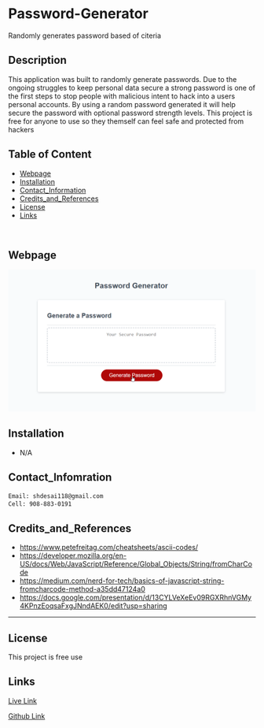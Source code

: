 # Password-Generator
Randomly generates password based of citeria

## Description
This application was built to randomly generate passwords. Due to the ongoing struggles to keep personal data secure a strong password is one of the first steps to stop people with malicious intent to hack into a users personal accounts. By using a random password generated it will help secure the password with optional password strength levels. This project is free for anyone to use so they themself can feel safe and protected from hackers



## Table of Content
- [Webpage](#webpage)
- [Installation](#installation)
- [Contact_Information](#contact_infomration)
- [Credits_and_References](#credits_and_references)
- [License](#license)
- [Links](#links)

<br/>

## Webpage
![](/assets/images/gifOfPM.gif)



## Installation

* N/A
 



## Contact_Infomration

```
Email: shdesai118@gmail.com
Cell: 908-883-0191
```

## Credits_and_References
* https://www.petefreitag.com/cheatsheets/ascii-codes/
* https://developer.mozilla.org/en-US/docs/Web/JavaScript/Reference/Global_Objects/String/fromCharCode
* https://medium.com/nerd-for-tech/basics-of-javascript-string-fromcharcode-method-a35dd47124a0
* https://docs.google.com/presentation/d/13CYLVeXeEv09RGXRhnVGMy4KPnzEoqsaFxgJNndAEK0/edit?usp=sharing

--- 

## License

This project is free use

## Links

[Live Link](https://shd327.github.io/Password-Generator/)

[Github Link](https://github.com/shd327/Password-Generator)
 
